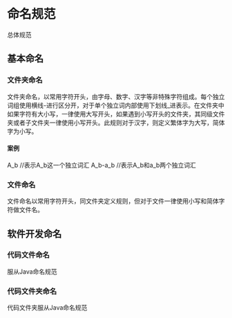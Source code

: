 # 命名规范
总体规范

## 基本命名

### 文件夹命名

文件夹命名，以常用字符开头，由字母、数字、汉字等非特殊字符组成。每个独立词组使用横线-进行区分开，对于单个独立词内部使用下划线_进表示。在文件夹中如果字符有大小写，一律使用大写开头，如果遇到小写开头的文件夹，其同级文件夹或者子文件夹一律使用小写开头。此规则对于汉字，则定义繁体字为大写，简体字为小写。

#### 案例
A_b   //表示A_b这一个独立词汇
A_b-a_b //表示A_b和a_b两个独立词汇

### 文件命名

文件命名以常用字符开头，同文件夹定义规则，但对于文件一律使用小写和简体字符做文件名。

## 软件开发命名
### 代码文件命名
服从Java命名规范

### 代码文件夹命名
代码文件夹服从Java命名规范
